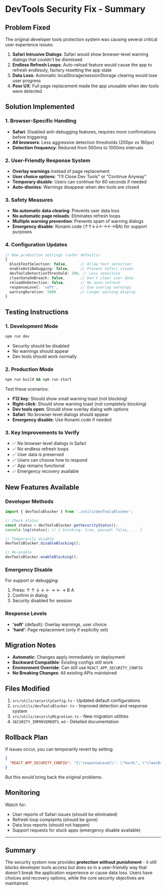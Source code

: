 # DevTools Security Fix - Summary

## Problem Fixed

The original developer tools protection system was causing several critical user experience issues:

1. **Safari Intrusive Dialogs**: Safari would show browser-level warning dialogs that couldn't be dismissed
2. **Endless Refresh Loops**: Auto-reload feature would cause the app to refresh endlessly, factory resetting the app state
3. **Data Loss**: Automatic localStorage/sessionStorage clearing would lose user progress
4. **Poor UX**: Full page replacement made the app unusable when dev tools were detected

## Solution Implemented

### 1. **Browser-Specific Handling**
- **Safari**: Disabled anti-debugging features, requires more confirmations before triggering
- **All browsers**: Less aggressive detection thresholds (200px vs 160px)
- **Detection frequency**: Reduced from 500ms to 1000ms intervals

### 2. **User-Friendly Response System**
- **Overlay warnings** instead of page replacement
- **User choice options**: "I'll Close Dev Tools" or "Continue Anyway"
- **Temporary disable**: Users can continue for 60 seconds if needed
- **Auto-dismiss**: Warnings disappear when dev tools are closed

### 3. **Safety Measures**
- **No automatic data clearing**: Prevents user data loss
- **No automatic page reloads**: Eliminates refresh loops
- **Multiple warning prevention**: Prevents spam of warning dialogs
- **Emergency disable**: Konami code (↑↑↓↓←→←→BA) for support purposes

### 4. **Configuration Updates**
```typescript
// New production settings (safer defaults)
{
  blockTextSelection: false,      // Allow text selection
  enableAntiDebugging: false,     // Prevent Safari issues
  devToolsDetectionThreshold: 200, // Less sensitive
  clearDataOnBreach: false,       // Don't clear user data
  reloadOnDetection: false,       // No auto-refresh
  responseLevel: 'soft',          // Use overlay warnings
  warningDuration: 5000           // Longer warning display
}
```

## Testing Instructions

### 1. **Development Mode**
```bash
npm run dev
```
- Security should be disabled
- No warnings should appear
- Dev tools should work normally

### 2. **Production Mode**
```bash
npm run build && npm run start
```

Test these scenarios:
- **F12 key**: Should show small warning toast (not blocking)
- **Right-click**: Should show warning toast (not completely blocking)
- **Dev tools open**: Should show overlay dialog with options
- **Safari**: No browser-level dialogs should appear
- **Emergency disable**: Use Konami code if needed

### 3. **Key Improvements to Verify**
- ✅ No browser-level dialogs in Safari
- ✅ No endless refresh loops
- ✅ User data is preserved
- ✅ Users can choose how to respond
- ✅ App remains functional
- ✅ Emergency recovery available

## New Features Available

### **Developer Methods**
```typescript
import { devToolsBlocker } from './utils/devToolsBlocker';

// Check status
const status = devToolsBlocker.getSecurityStatus();
console.log(status); // { blocking: true, paused: false, ... }

// Temporarily disable
devToolsBlocker.disableBlocking();

// Re-enable
devToolsBlocker.enableBlocking();
```

### **Emergency Disable**
For support or debugging:
1. Press: ↑ ↑ ↓ ↓ ← → ← → B A
2. Confirm in dialog
3. Security disabled for session

### **Response Levels**
- **'soft'** (default): Overlay warnings, user choice
- **'hard'**: Page replacement (only if explicitly set)

## Migration Notes

- **Automatic**: Changes apply immediately on deployment
- **Backward Compatible**: Existing configs still work
- **Environment Override**: Can still use `REACT_APP_SECURITY_CONFIG`
- **No Breaking Changes**: All existing APIs maintained

## Files Modified

1. `src/utils/securityConfig.ts` - Updated default configurations
2. `src/utils/devToolsBlocker.ts` - Improved detection and response system
3. `src/utils/securityMigration.ts` - New migration utilities
4. `SECURITY_IMPROVEMENTS.md` - Detailed documentation

## Rollback Plan

If issues occur, you can temporarily revert by setting:
```json
{
  "REACT_APP_SECURITY_CONFIG": "{\"responseLevel\": \"hard\", \"clearDataOnBreach\": true, \"reloadOnDetection\": true}"
}
```

But this would bring back the original problems.

## Monitoring

Watch for:
- User reports of Safari issues (should be eliminated)
- Refresh loop complaints (should be gone)
- Data loss reports (should not happen)
- Support requests for stuck apps (emergency disable available)

---

## Summary

The security system now provides **protection without punishment** - it still blocks developer tools access but does so in a user-friendly way that doesn't break the application experience or cause data loss. Users have choices and recovery options, while the core security objectives are maintained.
